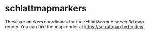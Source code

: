 # schlattmapmarkers
These are markers coordinates for the schlatt&co sub server 3d map render.
You can find the map render at https://schlattmap.tycho.dev/
